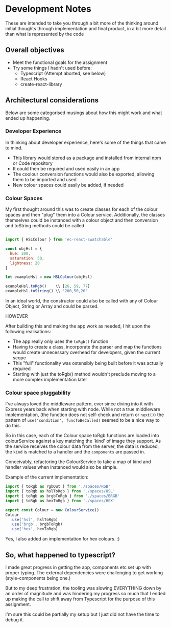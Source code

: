 # Development Notes

These are intended to take you through a bit more of the thinking around initial thoughts through implementation and final product, in a bit more detail than what is represented by the code

## Overall objectives

- Meet the functional goals for the assignment
- Try some things I hadn't used before:
  - Typescript (Attempt aborted, see below)
  - React Hooks 
  - create-react-library


## Architectural considerations

Below are some categorised musings about how this might work and what ended up happening.

### Developer Experience

In thinking about developer experience, here's some of the things that came to mind.

- This library would stored as a package and installed from internal npm or Code repository
- It could then be required and used easily in an app
- The coolour conversion functions would also be exported, allowing them to be imported and used
- New colour spaces could easily be added, if needed


### Colour Spaces

My first thought around this was to create classes for each of the colour spaces and then "plug" them into a Colour service. Additionally, the classes themselves could be instanced with a colour object and then conversion and toString methods could be called

```js

import { HSLColour } from 'ec-react-swatchable'

const objHsl = {
  hue: 200,
  saturation: 50,
  lightness: 20
}

let exampleHsl = new HSLColour(objHsl)

exampleHsl.toRgb()    \\ [26, 59, 77]
exampleHsl.toString() \\ '200,50,20'

```

In an ideal world, the constructor could also be called with any of Colour Object, String or Array and could be parsed.

HOWEVER

After building this and making the app work as needed, I hit upon the following realisations:

- The app really only uses the `toRgb()` function
- Having to create a class, incorporate the parser and map the functions would create unnecessary overhead for developers, given the current scope
- This "full" functionality was ostensibly being built before it was actually required
- Starting with just the toRgb() method wouldn't preclude moving to a more complex implementation later

### Colour space pluggability

I've always loved the middleware pattern, ever since diving into it with Express years back when starting with node. While not a true middleware implementation, (the function does not self-check and return or `next()`) the pattern of `use('condition', funcToBeCalled)` seemed to be a nice way to do this.

So in this case, each of the Colour space toRgb functions are loaded into colourService against a key matching the 'kind' of image they support. As the service receives the colour data from the server, the data is reduced, the `kind` is matched to a handler and the `components` are passed in.

Conceivably, refactoring the ColourService to take a map of kind and handler values when instanced would also be simple.

Example of the current implementation:

```js
import { toRgb as rgbOut } from './spaces/RGB'
import { toRgb as hslToRgb } from './spaces/HSL'
import { toRgb as brgbToRgb } from './spaces/BRGB'
import { toRgb as hexToRgb } from './spaces/HEX'

export const Colour = new ColourService()
Colour
  .use('hsl', hslToRgb)
  .use('brgb', brgbToRgb)
  .use('hex', hexToRgb)

```

Yes, I also added an implementation for hex colours. :)


## So, what happened to typescript?

I made great progress in getting the app, components etc set up with proper typing. The external dependencies were challenging to get working (style-components being one.)

But to my deep frustration, the tooling was slowing EVERYTHING down by an order of magnitude and was hindering my progress so much that I ended up making the call to shift away from Typescript for the purpose of this assignment.

I'm sure this could be partially my setup but I just did not have the time to debug it.


